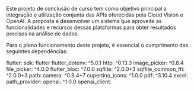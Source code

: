 Este projeto de conclusão de curso tem como objetivo principal a integração e utilização conjunta das APIs oferecidas pela Cloud Vision e OpenAI. A proposta é desenvolver um sistema que aproveite as funcionalidades e recursos dessas plataformas para obter resultados precisos na análise de dados.

Para o pleno funcionamento deste projeto, é essencial o cumprimento das seguintes dependências:

  flutter:
  sdk: flutter
  flutter_dotenv: ^5.0.1
  http: ^0.13.3
  image_picker: ^0.8.4
  file_picker: ^4.0.0
  flutter_bloc: ^7.0.0
  sqflite: ^2.0.0+3
  sqflite_common_ffi: ^2.0.0+3
  path:
  camera: ^0.9.4+7
  cupertino_icons: ^1.0.0
  pdf: ^3.10.4
  excel:
  path_provider:
  openai: ^1.0.0
  openai_client:


  
